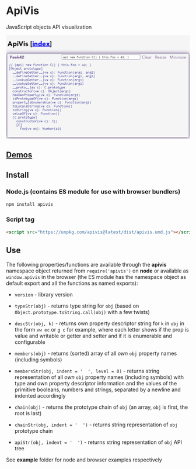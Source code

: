 # ApiVis

JavaScript objects API visualization

![Screenshot](./screenshot.png)

## [Demos](https://rpeev.github.io/apivis/)

## Install

### Node.js (contains ES module for use with browser bundlers)

```bash
npm install apivis
```

### Script tag

```html
<script src="https://unpkg.com/apivis@latest/dist/apivis.umd.js"></script>
```

## Use

The following properties/functions are available through the **apivis** namespace object returned from `require('apivis')` on **node** or available as `window.apivis` in the browser (the ES module has the namespace object as default export and all the functions as named exports):

- `version` - library version

- `typeStr(obj)` - returns type string for `obj` (based on `Object.prototype.toString.call(obj)` with a few twists)

- `descStr(obj, k)` - returns own property descriptor string for `k` in `obj` in the form `vw ec` or `g c` for example, where each letter shows if the prop is value and writable or getter and setter and if it is enumerable and configurable

- `members(obj)` - returns (sorted) array of all *own* `obj` property names (including symbols)

- `membersStr(obj, indent = '  ', level = 0)` - returns string representation of all *own* `obj` property names (including symbols) with type and own property descriptor information and the values of the primitive booleans, numbers and strings, separated by a newline and indented accordingly

- `chain(obj)` - returns the prototype chain of `obj` (an array, `obj` is first, the root is last)

- `chainStr(obj, indent = '  ')` - returns string representation of `obj` prototype chain

- `apiStr(obj, indent = '  ')` - returns string representation of `obj` API tree

See **example** folder for node and browser examples respectively
